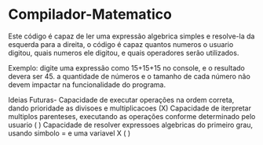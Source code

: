 # Compilador-Matematico

Este código é capaz de ler uma expressão algebrica simples e resolve-la da esquerda para a direita,
o código é capaz quantos numeros o usuario digitou, quais numeros ele digitou, e quais operadores serão utilizados.

Exemplo: digite uma expressão como 15+15+15 no console, e o resultado devera ser 45.
a quantidade de números e o tamanho de cada número não devem impactar na funcionalidade do programa.

Ideias Futuras-
Capacidade de executar operações na ordem correta, dando prioridade as divisoes e multiplicacoes (X)
Capacidade de iterpretar multiplos parenteses, executando as operações conforme determinado pelo usuario ( )
Capacidade de resolver expressoes algebricas do primeiro grau, usando simbolo = e uma variavel X ( )
